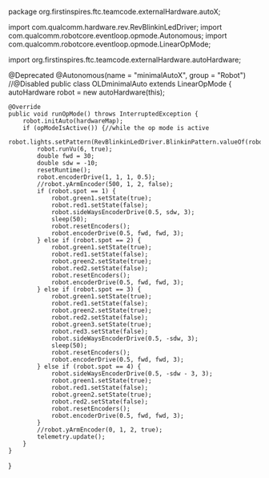 package org.firstinspires.ftc.teamcode.externalHardware.autoX;

import com.qualcomm.hardware.rev.RevBlinkinLedDriver;
import com.qualcomm.robotcore.eventloop.opmode.Autonomous;
import com.qualcomm.robotcore.eventloop.opmode.LinearOpMode;

import org.firstinspires.ftc.teamcode.externalHardware.autoHardware;

@Deprecated
@Autonomous(name = "minimalAutoX", group = "Robot")
//@Disabled
public class OLDminimalAuto extends LinearOpMode {
    autoHardware robot = new autoHardware(this);

    @Override
    public void runOpMode() throws InterruptedException {
        robot.initAuto(hardwareMap);
        if (opModeIsActive()) {//while the op mode is active
            robot.lights.setPattern(RevBlinkinLedDriver.BlinkinPattern.valueOf(robot.getColor()));
            robot.runVu(6, true);
            double fwd = 30;
            double sdw = -10;
            resetRuntime();
            robot.encoderDrive(1, 1, 1, 0.5);
            //robot.yArmEncoder(500, 1, 2, false);
            if (robot.spot == 1) {
                robot.green1.setState(true);
                robot.red1.setState(false);
                robot.sideWaysEncoderDrive(0.5, sdw, 3);
                sleep(50);
                robot.resetEncoders();
                robot.encoderDrive(0.5, fwd, fwd, 3);
            } else if (robot.spot == 2) {
                robot.green1.setState(true);
                robot.red1.setState(false);
                robot.green2.setState(true);
                robot.red2.setState(false);
                robot.resetEncoders();
                robot.encoderDrive(0.5, fwd, fwd, 3);
            } else if (robot.spot == 3) {
                robot.green1.setState(true);
                robot.red1.setState(false);
                robot.green2.setState(true);
                robot.red2.setState(false);
                robot.green3.setState(true);
                robot.red3.setState(false);
                robot.sideWaysEncoderDrive(0.5, -sdw, 3);
                sleep(50);
                robot.resetEncoders();
                robot.encoderDrive(0.5, fwd, fwd, 3);
            } else if (robot.spot == 4) {
                robot.sideWaysEncoderDrive(0.5, -sdw - 3, 3);
                robot.green1.setState(true);
                robot.red1.setState(false);
                robot.green2.setState(true);
                robot.red2.setState(false);
                robot.resetEncoders();
                robot.encoderDrive(0.5, fwd, fwd, 3);
            }
            //robot.yArmEncoder(0, 1, 2, true);
            telemetry.update();
        }
    }
}